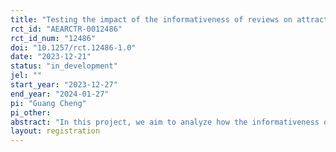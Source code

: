 ```yaml
---
title: "Testing the impact of the informativeness of reviews on attracting and retaining clients on a mental health platform"
rct_id: "AEARCTR-0012486"
rct_id_num: "12486"
doi: "10.1257/rct.12486-1.0"
date: "2023-12-21"
status: "in_development"
jel: ""
start_year: "2023-12-27"
end_year: "2024-01-27"
pi: "Guang Cheng"
pi_other:
abstract: "In this project, we aim to analyze how the informativeness of reviews of therapists on an online mental health platform in Singapore affects therapists’ attractiveness and customers' learning process. We will randomize over customers. In particular, each customer will be assigned into either treatment group or control group. In treatment group, customers can view additional information of reviews generated by former customers, while customers in control group with only observe the review contents. Our outcomes variables include conversion rate, retention rate, and time spent on each therapist's page, number of therapists browsed by each customer in each conversion funnel. We anticipate that the additional information can help improve the overall conversion and help customers to better learn the therapists."
layout: registration
---
```


